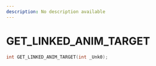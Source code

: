 ```yaml
---
description: No description available 
---
```


# GET_LINKED_ANIM_TARGET

```cpp
int GET_LINKED_ANIM_TARGET(int _Unk0);
```